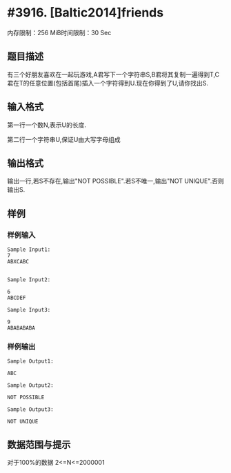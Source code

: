 # #3916. [Baltic2014]friends

内存限制：256 MiB时间限制：30 Sec

## 题目描述

有三个好朋友喜欢在一起玩游戏,A君写下一个字符串S,B君将其复制一遍得到T,C君在T的任意位置(包括首尾)插入一个字符得到U.现在你得到了U,请你找出S.

## 输入格式

第一行一个数N,表示U的长度.

第二行一个字符串U,保证U由大写字母组成

## 输出格式

输出一行,若S不存在,输出"NOT POSSIBLE".若S不唯一,输出"NOT UNIQUE".否则输出S.

## 样例

### 样例输入

    
    Sample Input1:
    7
    ABXCABC
    
    
    Sample Input2:
    
    6
    ABCDEF
    
    Sample Input3:
    
    9
    ABABABABA
    

### 样例输出

    
    Sample Output1:
    
    ABC
    
    Sample Output2:
    
    NOT POSSIBLE
    
    Sample Output3:
    
    NOT UNIQUE
    

## 数据范围与提示

对于100%的数据 2<=N<=2000001
